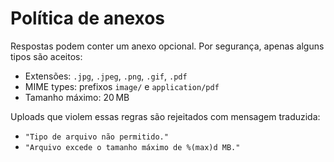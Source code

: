 # Política de anexos

Respostas podem conter um anexo opcional. Por segurança, apenas alguns tipos são aceitos:

- Extensões: `.jpg`, `.jpeg`, `.png`, `.gif`, `.pdf`
- MIME types: prefixos `image/` e `application/pdf`
- Tamanho máximo: 20 MB

Uploads que violem essas regras são rejeitados com mensagem traduzida:

- `"Tipo de arquivo não permitido."`
- `"Arquivo excede o tamanho máximo de %(max)d MB."`
